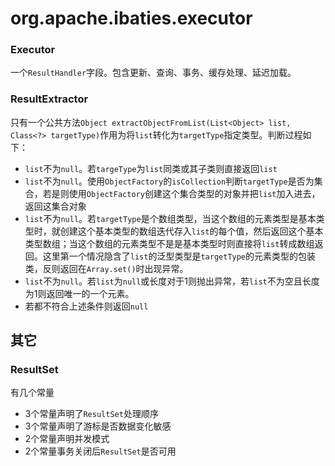 # org.apache.ibaties.executor

### Executor
一个`ResultHandler`字段。包含更新、查询、事务、缓存处理、延迟加载。

### ResultExtractor
只有一个公共方法```Object extractObjectFromList(List<Object> list, Class<?> targetType)```作用为将```list```转化为```targetType```指定类型。判断过程如下：
-   `list`不为`null`。若`targeType`为`list`同类或其子类则直接返回`list`
-    `list`不为`null`。使用`ObjectFactory`的`isCollection`判断`targetType`是否为集合，若是则使用`ObjectFactory`创建这个集合类型的对象并把`list`加入进去，返回这集合对象
-    `list`不为`null`。若`targetType`是个数组类型，当这个数组的元素类型是基本类型时，就创建这个基本类型的数组迭代存入`list`的每个值，然后返回这个基本类型数组；当这个数组的元素类型不是是基本类型时则直接将`list`转成数组返回。这里第一个情况隐含了`list`的泛型类型是`targetType`的元素类型的包装类，反则返回在`Array.set()`时出现异常。
-    `list`不为`null`。若`list`为`null`或长度对于1则抛出异常，若`list`不为空且长度为1则返回唯一的一个元素。
-   若都不符合上述条件则返回`null`
## 其它

### ResultSet
有几个常量
-   3个常量声明了```ResultSet```处理顺序
-   3个常量声明了游标是否数据变化敏感
-   2个常量声明并发模式
-   2个常量事务关闭后```ResultSet```是否可用
